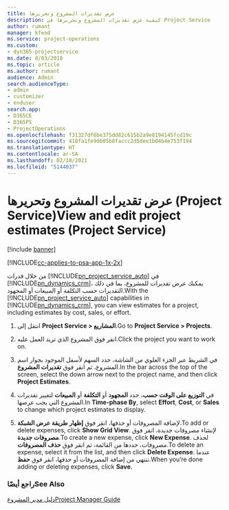 ```yaml
---
title: عرض تقديرات المشروع وتحريرها
description: كيفية عرض تقديرات المشروع وتحريرها في Project Service
author: rumant
manager: kfend
ms.service: project-operations
ms.custom:
- dyn365-projectservice
ms.date: 8/03/2018
ms.topic: article
ms.author: rumant
audience: Admin
search.audienceType:
- admin
- customizer
- enduser
search.app:
- D365CE
- D365PS
- ProjectOperations
ms.openlocfilehash: f31327df6be375dd82c615b2a9e8194145fcd19c
ms.sourcegitcommit: 418fa1fe9d605b8faccc2d5dee1b04b4e753f194
ms.translationtype: HT
ms.contentlocale: ar-SA
ms.lasthandoff: 02/10/2021
ms.locfileid: "5144037"
---
```

# <a name="view-and-edit-project-estimates-project-service"></a><span data-ttu-id="fbad8-103">عرض تقديرات المشروع وتحريرها (Project Service)</span><span class="sxs-lookup"><span data-stu-id="fbad8-103">View and edit project estimates (Project Service)</span></span>

[!include [banner](../includes/psa-now-project-operations.md)]

[!INCLUDE[cc-applies-to-psa-app-1x-2x](../includes/cc-applies-to-psa-app-1x-2x.md)]

<span data-ttu-id="fbad8-104">من خلال قدرات [!INCLUDE[pn_project_service_auto](../includes/pn-project-service-auto.md)] في [!INCLUDE[pn_dynamics_crm](../includes/pn-dynamics-crm.md)]، يمكنك عرض تقديرات للمشروع، بما في ذلك التقديرات حسب التكلفة أو المبيعات أو المجهود.</span><span class="sxs-lookup"><span data-stu-id="fbad8-104">With the [!INCLUDE[pn_project_service_auto](../includes/pn-project-service-auto.md)] capabilities in [!INCLUDE[pn_dynamics_crm](../includes/pn-dynamics-crm.md)], you can view estimates for a project, including estimates by cost, sales, or effort.</span></span>  
  
1.  <span data-ttu-id="fbad8-105">انتقل إلى **Project Service > المشاريع**.</span><span class="sxs-lookup"><span data-stu-id="fbad8-105">Go to **Project Service > Projects**.</span></span>  
  
2.  <span data-ttu-id="fbad8-106">انقر فوق المشروع الذي تريد العمل عليه.</span><span class="sxs-lookup"><span data-stu-id="fbad8-106">Click the project you want to work on.</span></span>  
  
3.  <span data-ttu-id="fbad8-107">في الشريط عبر الجزء العلوي من الشاشة، حدد السهم لأسفل الموجود بجوار اسم المشروع، ثم انقر فوق **تقديرات المشروع**.</span><span class="sxs-lookup"><span data-stu-id="fbad8-107">In the bar across the top of the screen, select the down arrow next to the project name, and then click **Project Estimates**.</span></span>  
  
4.  <span data-ttu-id="fbad8-108">في **التوزيع على الوقت حسب**، حدد **المجهود** أو **التكلفة** أو **المبيعات** لتغيير تقديرات المشروع التي يجب عرضها.</span><span class="sxs-lookup"><span data-stu-id="fbad8-108">In **Time-phase By**, select **Effort**, **Cost**, or **Sales** to change which project estimates to display.</span></span>  
  
5.  <span data-ttu-id="fbad8-109">لإضافة المصروفات أو حذفها، انقر فوق **إظهار طريقة عرض الشبكة‬**.</span><span class="sxs-lookup"><span data-stu-id="fbad8-109">To add or delete expenses, click **Show Grid View**.</span></span> <span data-ttu-id="fbad8-110">لإنشاء مصروفات جديدة، انقر فوق **مصروفات جديدة**.</span><span class="sxs-lookup"><span data-stu-id="fbad8-110">To create a new expense, click **New Expense**.</span></span> <span data-ttu-id="fbad8-111">لحذف مصروفات، حددها من القائمة، ثم انقر فوق **حذف المصروفات**.</span><span class="sxs-lookup"><span data-stu-id="fbad8-111">To delete an expense, select it from the list, and then click **Delete Expense**.</span></span> <span data-ttu-id="fbad8-112">عندما تنتهي من إضافة المصروفات أو حذفها، انقر فوق **حفظ**.</span><span class="sxs-lookup"><span data-stu-id="fbad8-112">When you’re done adding or deleting expenses, click **Save**.</span></span>  
  
### <a name="see-also"></a><span data-ttu-id="fbad8-113">راجع أيضًا</span><span class="sxs-lookup"><span data-stu-id="fbad8-113">See Also</span></span>  
 [<span data-ttu-id="fbad8-114">دليل مدير المشروع</span><span class="sxs-lookup"><span data-stu-id="fbad8-114">Project Manager Guide</span></span>](../psa/project-manager-guide.md)
